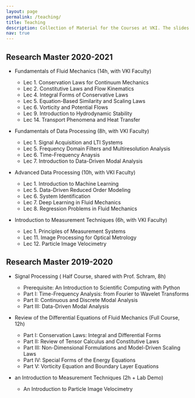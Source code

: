 ```yaml
---
layout: page
permalink: /teaching/
title: Teaching
description: Collection of Material for the Courses at VKI. The slides will be available during the courses.
nav: true
---
```



Research Master 2020-2021
---

- Fundamentals of Fluid Mechanics (14h, with VKI Faculty)
  - Lec 1.  Conservation Laws for Continuum Mechanics 
  - Lec 2.  Constitutive Laws and Flow Kinematics 
  - Lec 4.  Integral Forms of Conservative Laws 
  - Lec 5.  Equation-Based Similarity and Scaling Laws 
  - Lec 6.  Vorticity and Potential Flows
  - Lec 9.  Introduction to Hydrodynamic Stability
  - Lec 14. Transport Phenomena and Heat Transfer 

- Fundamentals of Data Processing (8h, with VKI Faculty)
  - Lec 1. Signal Acquisition and LTI Systems 
  - Lec 5. Frequency Domain Filters and Multiresolution Analysis 
  - Lec 6. Time-Frequency Anaysis 
  - Lec 7. Introduction to Data-Driven Modal Analysis 
 
- Advanced Data Processing (10h, with VKI Faculty)
  - Lec 1. Introduction to Machine Learning 
  - Lec 5. Data-Driven Reduced Order Modeling
  - Lec 6. System Identification
  - Lec 7. Deep Learning in Fluid Mechanics
  - Lec 8. Regression Problems in Fluid Mechanics   
 
- Introduction to Measurement Techniques (6h, with VKI Faculty)
  - Lec 1.  Principles of Measurement Systems
  - Lec 11. Image Processing for Optical Metrology
  - Lec 12. Particle Image Velocimetry


Research Master 2019-2020
---

- Signal Processing ( Half Course, shared with Prof. Schram, 8h)
  - Prerequisite: An Introduction to Scientific Computing with Python
  - Part I: Time-Frequency Analysis: from Fourier to Wavelet Transforms
  - Part II: Continuous and Discrete Modal Analysis
  - Part III: Data-Driven Modal Analysis
  
- Review of the Differential Equations of Fluid Mechanics (Full Course, 12h)
  - Part I: Conservation Laws: Integral and Differential Forms
  - Part II: Review of Tensor Calculus and Constitutive Laws
  - Part III: Non-Dimensional Formulations and Model-Driven Scaling Laws
  - Part IV: Special Forms of the Energy Equations
  - Part V: Vorticity Equation and Boundary Layer Equations
  
- an Introduction to Measurement Techniques (2h + Lab Demo)
  - An Introduction to Particle Image Velocimetry

  
  
  
  

